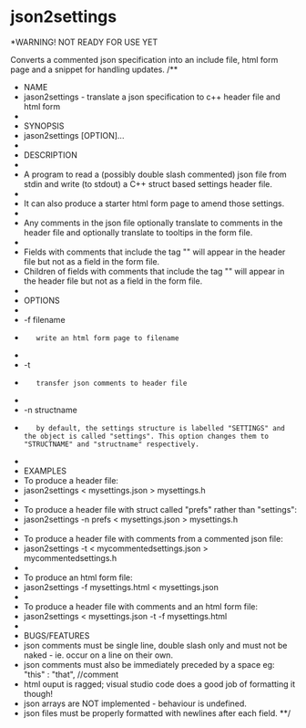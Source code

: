 # json2settings
*WARNING! NOT READY FOR USE YET

Converts a commented json specification into an include file, html form page and a snippet for handling updates.
/**
 * NAME
 *    jason2settings - translate a json specification to c++ header file and html form
 * 
 * SYNOPSIS
 *    jason2settings [OPTION]...
 * 
 * DESCRIPTION
 *    
 *    A program to read a (possibly double slash commented) json file from stdin and write (to stdout) a C++ struct based settings header file.
 * 
 *    It can also produce a starter html form page to amend those settings.
 * 
 *    Any comments in the json file optionally translate to comments in the header file and optionally translate to tooltips in the form file.
 * 
 *    Fields with comments that include the tag "<PRIVATE>" will appear in the header file but not as a field in the form file.
 *    Children of fields with comments that include the tag "<PRIVATE>" will appear in the header file but not as a field in the form file.
 * 
 * OPTIONS
 * 
 *    -f filename
 *        write an html form page to filename
 * 
 *    -t
 *        transfer json comments to header file
 * 
 *    -n structname
 *        by default, the settings structure is labelled "SETTINGS" and the object is called "settings". This option changes them to "STRUCTNAME" and "structname" respectively.
 * 
 * EXAMPLES
 *  To produce a header file:
 *    jason2settings < mysettings.json > mysettings.h
 * 
 *  To produce a header file with struct called "prefs" rather than "settings":
 *    jason2settings -n prefs < mysettings.json > mysettings.h
 * 
 *  To produce a header file with comments from a commented json file:
 *    jason2settings -t < mycommentedsettings.json > mycommentedsettings.h
 * 
 *  To produce an html form file:
 *    jason2settings -f mysettings.html < mysettings.json
 *  
 *  To produce a header file with comments and an html form file:
 *    jason2settings < mysettings.json -t -f mysettings.html
 * 
 * BUGS/FEATURES
 *  json comments must be single line, double slash only and must not be naked - ie. occur on a line on their own.
 *  json comments must also be immediately preceded by a space eg: "this" : "that", //comment
 *  html ouput is ragged; visual studio code does a good job of formatting it though!
 *  json arrays are NOT implemented - behaviour is undefined.
 *  json files must be properly formatted with newlines after each field.
 **/
 
